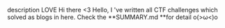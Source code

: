 description
LOVE
Hi there <3
Hello, I 've written all CTF challenges which solved as blogs in here. Check the **SUMMARY.md **for detail o(>ω<)o
